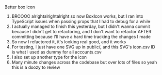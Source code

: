 Better box icon
1. BROOOO alrightalrightalright so now BoxIcon works, but I ran into TypeScript issues when passing props that I had to debug for a while
2. I actually managed to finish this yesterday, but I didn't wanna commit because I didn't get to refactoring, and I don't want to refactor AFTER committing because I'll have a hard time tracking the changes I made
3. So now I refactored it, it's looking real good, and it works
4. For testing, I just have one SVG up in public/, and this SVG's icon.csv ID is what I used as dummy for all accounts.csv
5. I also set up another type for the icon
6. Many minute changes across the codebase but over lots of files so yeah this is a doozy to review